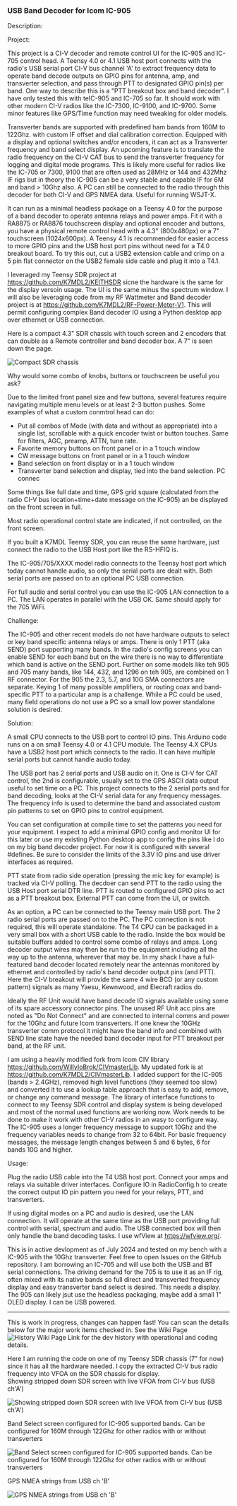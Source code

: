 ### USB Band Decoder for Icom IC-905

Description:

Project:

This project is a CI-V decoder and remote control UI for the IC-905 and IC-705 control head.  A Teensy 4.0 or 4.1 USB host port connects with the radio's USB serial port CI-V bus channel 'A' to extract frequency data to operate band decode outputs on GPIO pins for antenna, amp, and transverter selection, and pass through PTT to designated GPIO pin(s) per band.  One way to describe this is a "PTT breakout box and band decoder".   I have only tested this with teIC-905 and IC-705 so far.  It should work with other modern CI-V radios like the IC-7300, IC-9100, and IC-9700.  Some minor features like GPS/Time function may need tweaking for older models.

Transverter bands are supported with predefined ham bands from 160M to 122Ghz. with custom IF offset and dial calibration correction.  Equipped with a display and optional switches and/or encoders, it can act as a Transverter frequency and band select display.  An upcoming feature is to translate the radio frequency on the CI-V CAT bus to send the transverter frequency for logging and digital mode programs. This is likely more useful for radios like the IC-705 or 7300, 9100 that are often used as 28MHz or 144 and 432Mhz IF rigs but in theory the IC-905 can be a very stable and capable IF for 6M and band > 10Ghz also.  A PC can still be connected to the radio through this decoder for both CI-V and GPS NMEA data. Useful for running WSJT-X.

It can run as a minimal headless package on a Teensy 4.0 for the purpose of a band decoder to operate antenna relays and power amps. Fit it with a RA8875 or RA8876 touchscreen display and optional encoder and buttons, you have a physical remote control head with a 4.3" (800x480px) or a 7" touchscreen (1024x600px).  A Teensy 4.1 is recommended for easier access to more GPIO pins and the USB host port pins without need for a T4.0 breakout board.  To try this out, cut a USB2 extension cable and crimp on a 5 pin flat connector on the USB2 female side cable and plug it into a T4.1.  

I leveraged my Teensy SDR project at https://github.com/K7MDL2/KEITHSDR sicne the hardware is the same for the display versoin usage. The UI is the same minus the spectrum window.  I will also be leveraging code from my RF Wattmeter and Band decoder project is at https://github.com/K7MDL2/RF-Power-Meter-V1.  This will permit configuring complex Band decoder IO using a Python desktop app over ethernet or USB connection.

Here is a compact 4.3" SDR chassis with touch screen and 2 encoders that can double as a Remote controller and band decoder box.  A 7" is seen down the page.

![Compact SDR chassis](https://github.com/K7MDL2/ICOM_IC-905_CIV/blob/main/Pictures/Compact%204.3inch%20Teensy%20SDR%20chassis.png)


Why would some combo of knobs, buttons or touchscreen be useful you ask?

Due to the limited front panel size and few buttons, several features require navigating multiple menu levels or at least 2-3 button pushes. Some examples of what a custom conmtrol head can do:

- Put all combos of Mode (with data and without as appropriate) into a single list, scrollable with a quick encoder twist or button touches.  Same for filters, AGC, preamp, ATTN, tune rate.
- Favorite memory buttons on front panel or in a 1 touch window
- CW message buttons on front panel or in a 1 touch window
- Band selection on front display or in a 1 touch window 
- Transverter band selection and display, tied into the band selection.  PC connec

Some things like full date and time, GPS grid square (calculated from the radio CI-V bus location+time+date message on the IC-905) an be displayed on the front screen in full.  

Most radio operational control state are indicated, if not controlled, on the front screen.

If you built a K7MDL Teensy SDR, you can reuse the same hardware, just connect the radio to the USB Host port like the RS-HFIQ is.

The IC-905/705/XXXX model radio connects to the Teensy host port which today cannot handle audio, so only the serial ports are dealt with.  Both serial ports are passed on to an optional PC USB connection.

For full audio and serial control you can use the IC-905 LAN connection to a PC.  The LAN operates in parallel with the USB OK.  Same should apply for the 705 WiFi.


Challenge:

The IC-905 and other recent models do not have hardware outputs to select or key band specific antenna relays or amps.  There is only 1 PTT (aka SEND) port supporting many bands.  In the radio's config screens you can enable SEND for each band but on the wire there is no way to differentiate which band is active on the SEND port.  Further on some models like teh 905 and 705 many bands, like 144, 432, and 1296 on teh 905, are combined on 1 RF connector.  For the 905 the 2.3, 5.7, and 10G SMA connectors are separate.  Keying 1 of many possible amplifiers, or routing coax and band-specific PTT to a particular amp is a challenge.  While a PC could be used, many field operations do not use a PC so a small low power standalone solution is desired.

Solution:

A small CPU connects to the USB port to control IO pins.  This Arduino code runs on a on small Teensy 4.0 or 4.1 CPU module. The Teensy 4.X CPUs have a USB2 host port which connects to the radio. It can have multiple serial ports but cannot handle audio today.

The USB port has 2 serial ports and USB audio on it.  One is CI-V for CAT control, the 2nd is configurable, usually set to the GPS ASCII data output useful to set time on a PC. This project connects to the 2 serial ports and for band decoding, looks at the CI-V serial data for any frequency messages. The frequency info is used to determine the band and associated custom pin patterns to set on GPIO pins to control equipment.

You can set configuration at compile time to set the patterns you need for your equipment. I expect to add a minimal GPIO config and monitor UI for this later or use my existing Python desktop app to config the pins like I do on my big band decoder project. For now it is configured with several #defines. Be sure to consider the limits of the 3.3V IO pins and use driver interfaces as required.  

PTT state from radio side operation (pressing the mic key for example) is tracked via CI-V polling. The decdoer can send PTT to the radio using the USB Host port serial DTR line. PTT is routed to configured GPIO pins to act as a PTT breakout box. External PTT can come from the UI, or switch.

As an option, a PC can be connected to the Teensy main USB port. The 2 radio serial ports are passed on to the PC. The PC connection is not required, this will operate standalone. The T4 CPU can be packaged in a very small box with a short USB cable to the radio. Inside the box would be suitable buffers added to control some combo of relays and amps. Long decoder output wires may then be run to the equipment including all the way up to the antenna, wherever that may be.  In my shack I have a full-featured band decoder located remotely near the antennas monitored by ethernet and controlled by radio's  band decoder output pins (and PTT).  Here the CI-V breakout will provide the same 4 wire BCD (or any custom pattern) signals as many Yaesu, Kewnwood, and Elecraft radios do. 

Ideally the RF Unit would have band decode IO signals available using some of its spare accessory connector pins. The unused RF Unit acc pins are noted as "Do Not Connect" and are connected to internal comms and power for the 10Ghz and future Icom transverters.  If one knew the 10GHz transverter comm protocol it might have the band info and combined with SEND line state have the needed band decoder input for PTT breakout per band, at the RF unit.

I am using a heavily modified fork from Icom CIV library https://github.com/WillyIoBrok/CIVmasterLib. My updated fork is at  https://github.com/K7MDL2/CIVmasterLib. I added support for the IC-905 (bands > 2.4GHz), removed high level functions (they seemed too slow) and converted it to use a lookup table approach that is easy to add, remove, or change any command message. The library of interface functions to connect to my Teensy SDR control and display system is being developed and most of the normal used functions are working now. Work needs to be done to make it work with other CI-V radios in an wasy to configure way. The IC-905 uses a longer frequency message to support 10Ghz and the frequency variables needs to change from 32 to 64bit. For basic frequency messages, the message length changes between 5 and 6 bytes, 6 for bands 10G and higher.

Usage:

Plug the radio USB cable into the T4 USB host port. Connect your amps and relays via suitable driver interfaces. Configure IO in RadioConfig.h to create the correct output IO pin pattern you need for your relays, PTT, and transverters.

If using digital modes on a PC and audio is desired, use the LAN connection. It will operate at the same time as the USB port providing full control with serial, spectrum and audio. The USB connected box will then only handle the band decoding tasks. I use wfView at https://wfview.org/.

This is in active devlopment as of July 2024 and tested on my bench with a IC-905 with the 10Ghz transverter. Feel free to open Issues on the GitHub repository. I am borrowing an IC-705 and will use both the USB and BT serial connections. The driving demand for the 705 is to use it as an IF rig, often mixed with its native bands so full direct and transverted frequency display and easy transverter band select is desired.  This needs a display.  The 905 can likely jsut use the headless packaging, maybe add a small 1" OLED display.  I can be USB powered.

------------------------------------------------------------------------------------------------------------------

This is work in progress, changes can happen fast!   You can scan the details below for the major work items checked in.   See the Wiki Page ![History Wiki Page Link](https://github.com/K7MDL2/ICOM_IC-905_CIV/wiki/Change-History-and-Details) for the dev history with operational and coding details.

Here I am running the code on one of my Teensy SDR chassis (7" for now) since it has all the hardware needed.  I copy the extracted CI-V bus radio frequency into VFOA on the SDR chassis for display.  
Showing stripped down SDR screen with live VFOA from CI-V bus (USB ch'A')

![Showing stripped down SDR screen with live VFOA from CI-V bus (USB ch'A')](https://github.com/K7MDL2/ICOM_IC-905_CIV/blob/main/Pictures/20240703_234200.jpg)

Band Select screen configured for IC-905 supported bands. Can be configured for 160M through 122Ghz for other radios with or without transverters

![Band Select screen configured for IC-905 supported bands. Can be configured for 160M through 122Ghz for other radios with or without transverters](https://github.com/K7MDL2/ICOM_IC-905_CIV/blob/main/Pictures/20240703_234354.jpg)

GPS NMEA strings from USB ch 'B'

![GPS NMEA strings from USB ch 'B'](https://github.com/K7MDL2/ICOM_IC-905_CIV/blob/main/Pictures/905%20NMEA%20data.jpg)

